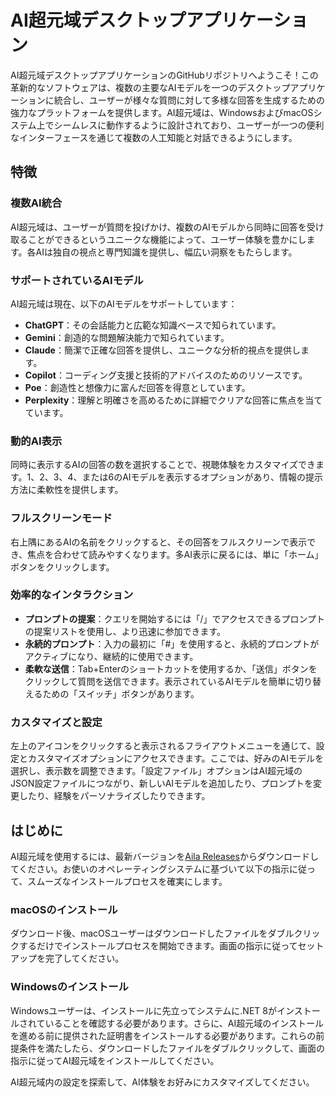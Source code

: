 # AI超元域デスクトップアプリケーション

AI超元域デスクトップアプリケーションのGitHubリポジトリへようこそ！この革新的なソフトウェアは、複数の主要なAIモデルを一つのデスクトップアプリケーションに統合し、ユーザーが様々な質問に対して多様な回答を生成するための強力なプラットフォームを提供します。AI超元域は、WindowsおよびmacOSシステム上でシームレスに動作するように設計されており、ユーザーが一つの便利なインターフェースを通じて複数の人工知能と対話できるようにします。

## 特徴

### 複数AI統合
AI超元域は、ユーザーが質問を投げかけ、複数のAIモデルから同時に回答を受け取ることができるというユニークな機能によって、ユーザー体験を豊かにします。各AIは独自の視点と専門知識を提供し、幅広い洞察をもたらします。

### サポートされているAIモデル
AI超元域は現在、以下のAIモデルをサポートしています：
- **ChatGPT**：その会話能力と広範な知識ベースで知られています。
- **Gemini**：創造的な問題解決能力で知られています。
- **Claude**：簡潔で正確な回答を提供し、ユニークな分析的視点を提供します。
- **Copilot**：コーディング支援と技術的アドバイスのためのリソースです。
- **Poe**：創造性と想像力に富んだ回答を得意としています。
- **Perplexity**：理解と明確さを高めるために詳細でクリアな回答に焦点を当てています。

### 動的AI表示
同時に表示するAIの回答の数を選択することで、視聴体験をカスタマイズできます。1、2、3、4、または6のAIモデルを表示するオプションがあり、情報の提示方法に柔軟性を提供します。

### フルスクリーンモード
右上隅にあるAIの名前をクリックすると、その回答をフルスクリーンで表示でき、焦点を合わせて読みやすくなります。多AI表示に戻るには、単に「ホーム」ボタンをクリックします。

### 効率的なインタラクション
- **プロンプトの提案**：クエリを開始するには「/」でアクセスできるプロンプトの提案リストを使用し、より迅速に参加できます。
- **永続的プロンプト**：入力の最初に「#」を使用すると、永続的プロンプトがアクティブになり、継続的に使用できます。
- **柔軟な送信**：Tab+Enterのショートカットを使用するか、「送信」ボタンをクリックして質問を送信できます。表示されているAIモデルを簡単に切り替えるための「スイッチ」ボタンがあります。

### カスタマイズと設定
左上のアイコンをクリックすると表示されるフライアウトメニューを通じて、設定とカスタマイズオプションにアクセスできます。ここでは、好みのAIモデルを選択し、表示数を調整できます。「設定ファイル」オプションはAI超元域のJSON設定ファイルにつながり、新しいAIモデルを追加したり、プロンプトを変更したり、経験をパーソナライズしたりできます。

## はじめに

AI超元域を使用するには、最新バージョンを[Aila Releases](https://github.com/win4r/AISuperDomain/releases)からダウンロードしてください。お使いのオペレーティングシステムに基づいて以下の指示に従って、スムーズなインストールプロセスを確実にします。

### macOSのインストール
ダウンロード後、macOSユーザーはダウンロードしたファイルをダブルクリックするだけでインストールプロセスを開始できます。画面の指示に従ってセットアップを完了してください。

### Windowsのインストール
Windowsユーザーは、インストールに先立ってシステムに.NET 8がインストールされていることを確認する必要があります。さらに、AI超元域のインストールを進める前に提供された証明書をインストールする必要があります。これらの前提条件を満たしたら、ダウンロードしたファイルをダブルクリックして、画面の指示に従ってAI超元域をインストールしてください。

AI超元域内の設定を探索して、AI体験をお好みにカスタマイズしてください。
